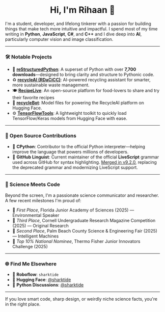 <h1 align="center">Hi, I'm Rihaan 👋</h1>

I'm a student, developer, and lifelong tinkerer with a passion for building things that make tech more intuitive and impactful. I spend most of my time writing in **Python**, **JavaScript**, **C#**, and **C++** and I dive deep into **AI**, particularly computer vision and image classification. 

---

### 🛠 Notable Projects

- 🧪 [**reStructuredPython**](https://github.com/sharktide/restructuredpython): A superset of Python with over **7,700 downloads**—designed to bring clarity and structure to Pythonic code.
- ♻️ [**recycleAI (RDaCiCC)**](https://github.com/sharktide/recyclesmart): AI-powered recycling assistant for smarter, more sustainable waste management.
- 🍽️ [**RecipeLive**](https://github.com/sharktide/RecipeLive): An open-source platform for food-lovers to share and try their favorite recipes
- 🤖 [**recycleBot**](https://huggingface.co/sharktide/recyclebot0): Model files for powering the RecycleAI platform on Hugging Face.
- ⚙️ [**TensorFlowTools**](https://github.com/sharktide/tftools): A lightweight toolkit to quickly load TensorFlow/Keras models from Hugging Face with ease.

---

### 🧩 Open Source Contributions

- 🐍 **CPython**: Contributor to the official Python interpreter—helping improve the language that powers millions of developers.
- 🧠 **GitHub Linguist**: Current maintainer of the official **LiveScript** grammar used across GitHub for syntax highlighting. [Merged in v9.2.0](https://github.com/github-linguist/linguist/pull/7377), replacing the deprecated grammar and modernizing LiveScript support.

---

### 🔬 Science Meets Code

Beyond the screen, I'm a passionate science communicator and researcher. A few recent milestones I'm proud of:

- 🥇 *First Place*, Florida Junior Academy of Sciences (2025) — Environmental Speaker  
- 🥉 *Third Place*, Cornell Undergraduate Research Magazine Competition (2025) — Original Research  
- 🥈 *Second Place*, Palm Beach County Science & Engineering Fair (2025) — Intelligent Machines  
- 🧪 *Top 10% National Nominee*, Thermo Fisher Junior Innovators Challenge (2025)

---

### 🌐 Find Me Elsewhere

- 🤖 **Roboflow**: `sharktide`  
- 🤗 **Hugging Face**: [@sharktide](https://huggingface.co/sharktide)
- 🐍 **Python Discussions**: [@sharktide](https://discuss.python.org/u/sharktide/summary)

---

If you love smart code, sharp design, or weirdly niche science facts, you're in the right place.
